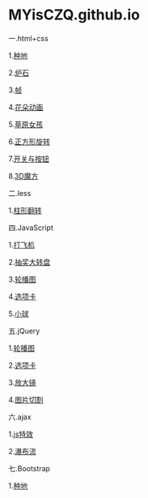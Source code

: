 # MYisCZQ.github.io

一.html+css

  1.<a href="http://MYisCZQ.github.io/1.html+css/农业作品/index.html">种地</a>
  
  2.<a href="http://MYisCZQ.github.io/1.html+css/炉石/炉石作品/炉石.html">炉石</a>
  
  3.<a href="http://MYisCZQ.github.io/1.html+css/动画/4.0.html">帧</a>
  
  4.<a href="http://MYisCZQ.github.io/1.html+css/动画/4.4.html">花朵动画</a>
  
  5.<a href="http://MYisCZQ.github.io/1.html+css/动画/5.1.html">草原女孩</a>
  
  6.<a href="http://MYisCZQ.github.io/1.html+css/3D正方形转动/5.3.html">正方形旋转</a>
  
  7.<a href="http://MYisCZQ.github.io/1.html+css/开关按钮/2.3.html">开关与按钮</a>
  
  8.<a href="http://aa.io/1.html+css/3D正方形转动/5.3.html">3D魔方</a>
  
二.less

  1.<a href="http://MYisCZQ.github.io/2.less/翻转/4.0.html">柱形翻转</a>
  

四.JavaScript

  1.<a href="http://MYisCZQ.github.io/4.JavaScript/打飞机/feiji.html">打飞机</a>
  
  2.<a href="http://MYisCZQ.github.io/4.JavaScript/抽奖大转盘/">抽奖大转盘</a>
  
  3.<a href="http://MYisCZQ.github.io/4.JavaScript/JS轮播图/4.0.html">轮播图</a>
  
  4.<a href="http://MYisCZQ.github.io/4.JavaScript/JS选项卡/5.1.html">选项卡</a>
  
  5.<a href="http://MYisCZQ.github.io/4.JavaScript/JS小球转动/02.html">小球</a>
  
  
五.jQuery




  1.<a href="http://MYisCZQ.github.io/5.jQuery/JQ轮播图/5.2.轮播图.html">轮播图</a>
  
  2.<a href="http://MYisCZQ.github.io/5.jQuery/JQ选项卡/3.2选项卡.html">选项卡</a>
  
  3.<a href="http://MYisCZQ.github.io/5.jQuery/2.1放大.html">放大镜</a>
  
  4.<a href="http://MYisCZQ.github.io/5.jQuery/8.0切割.html">图片切割</a>
  
  
六.ajax

  1.<a href="http://MYisCZQ.github.io/6.ajax/5.3js.html">js特效</a>
  
  2.<a href="http://MYisCZQ.github.io/6.ajax/7.瀑布流.html">瀑布流</a>
  
  
七.Bootstrap

  1.<a href="http://MYisCZQ.github.io/7.Bootstrap/种地作品/农业.html">种地</a>
